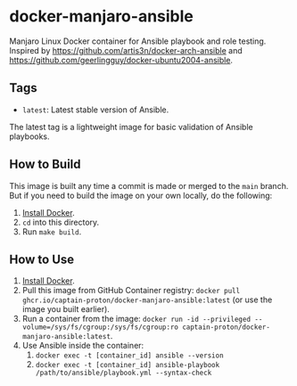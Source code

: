 # docker-manjaro-ansible

Manjaro Linux Docker container for Ansible playbook and role testing.
Inspired by <https://github.com/artis3n/docker-arch-ansible> and <https://github.com/geerlingguy/docker-ubuntu2004-ansible>.

## Tags

- `latest`: Latest stable version of Ansible.

The latest tag is a lightweight image for basic validation of Ansible playbooks.

## How to Build

This image is built any time a commit is made or merged to the `main` branch.
But if you need to build the image on your own locally, do the following:

  1. [Install Docker](https://docs.docker.com/install/).
  2. `cd` into this directory.
  3. Run `make build`.

## How to Use

1. [Install Docker](https://docs.docker.com/engine/installation/).
2. Pull this image from GitHub Container registry: `docker pull ghcr.io/captain-proton/docker-manjaro-ansible:latest` (or use the image you built earlier).
3. Run a container from the image: `docker run -id --privileged --volume=/sys/fs/cgroup:/sys/fs/cgroup:ro captain-proton/docker-manjaro-ansible:latest`.
4. Use Ansible inside the container:
   1. `docker exec -t [container_id] ansible --version`
   2. `docker exec -t [container_id] ansible-playbook /path/to/ansible/playbook.yml --syntax-check`
